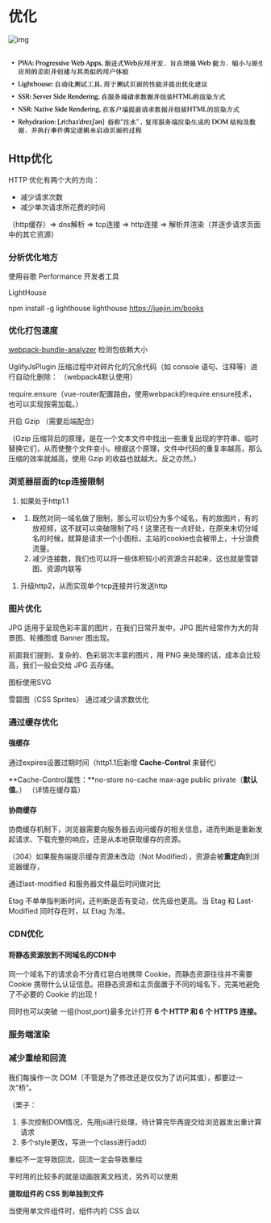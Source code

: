 # 优化

![img](https://i.loli.net/2021/03/02/6QdOzHEApwYgjsu.png)

![image-20201227143655635](images/image-20201227143655635.png)



## Http优化

HTTP 优化有两个大的方向：

- 减少请求次数
- 减少单次请求所花费的时间

（http缓存）=> dns解析 => tcp连接 => http连接 => 解析并渲染（并逐步请求页面中的其它资源）

### **分析优化地方**

使用谷歌 Performance 开发者工具

LightHouse 

npm install -g lighthouse lighthouse https://juejin.im/books

### **优化打包速度**

[webpack-bundle-analyzer](https://www.npmjs.com/package/webpack-bundle-analyzer) 检测包依赖大小

UglifyJsPlugin  压缩过程中对碎片化的冗余代码（如 console 语句、注释等）进行自动化删除： （webpack4默认使用）

require.ensure（vue-router配置路由，使用webpack的require.ensure技术，也可以实现按需加载。）

开启 Gzip （需要后端配合）

（Gzip 压缩背后的原理，是在一个文本文件中找出一些重复出现的字符串、临时替换它们，从而使整个文件变小。根据这个原理，文件中代码的重复率越高，那么压缩的效率就越高，使用 Gzip 的收益也就越大。反之亦然。）

### **浏览器层面的tcp连接限制**

1. 如果处于http1.1

- 1. 既然对同一域名做了限制，那么可以切分为多个域名，有的放图片，有的放视频，这不就可以突破限制了吗！这里还有一点好处，在原来未切分域名的时候，就算是请求一个小图标，主站的cookie也会被带上，十分浪费流量。
  2. 减少连接数，我们也可以将一些体积较小的资源合并起来，这也就是雪碧图、资源内联等

1. 升级http2，从而实现单个tcp连接并行发送http

### **图片优化**

JPG 适用于呈现色彩丰富的图片，在我们日常开发中，JPG 图片经常作为大的背景图、轮播图或 Banner 图出现。

前面我们提到，复杂的、色彩层次丰富的图片，用 PNG 来处理的话，成本会比较高，我们一般会交给 JPG 去存储。

图标使用SVG

雪碧图（CSS Sprites） 通过减少请求数优化

### **通过缓存优化**

#### **强缓存**

通过expires设置过期时间（http1.1后新增 **Cache-Control** 来替代）

 **Cache-Control属性：**no-store  no-cache  max-age  public private（**默认值**。）  （详情在缓存篇）

#### **协商缓存**

协商缓存机制下，浏览器需要向服务器去询问缓存的相关信息，进而判断是重新发起请求、下载完整的响应，还是从本地获取缓存的资源。

（304）如果服务端提示缓存资源未改动（Not Modified），资源会被**重定向**到浏览器缓存，

通过last-modified 和服务器文件最后时间做对比

Etag 不单单指判断时间，还判断是否有变动，优先级也更高。当 Etag 和 Last-Modified 同时存在时，以 Etag 为准。

### **CDN优化**

#### **将静态资源放到不同域名的CDN中**

同一个域名下的请求会不分青红皂白地携带 Cookie，而静态资源往往并不需要 Cookie 携带什么认证信息。把静态资源和主页面置于不同的域名下，完美地避免了不必要的 Cookie 的出现！

同时也可以突破 一组{host,port}最多允计打开 **6 个 HTTP 和 6 个 HTTPS 连接。**

### **服务端渲染**

### **减少重绘和回流**

我们每操作一次 DOM（不管是为了修改还是仅仅为了访问其值），都要过一次“桥”。

（栗子：

1. 多次控制DOM情况，先用js进行处理，待计算完毕再提交给浏览器发出重计算请求
2. 多个style更改，写进一个class进行add）

重绘不一定导致回流，回流一定会导致重绘

平时用的比较多的就是动画脱离文档流，另外可以使用



 **提取组件的 CSS 到单独到文件**

当使用单文件组件时，组件内的 CSS 会以 <style> 标签的方式通过 JavaScript 动态注入。这有一些小小的**运行时开销**，将所有组件的 CSS 提取到同一个文件可以避免这个问题，也会让 CSS 更好地进行压缩和缓存。



## Vue优化

**编码优化**

尽量不要将所有的数据都放在data中，data中的数据都会增加getter和setter，会收集对应的 watcher

vue 在 v-for 时给每项元素绑定事件尽量用事件代理

拆分组件( 提高复用性、增加代码的可维护性,减少不必要的渲染 )

v-if 当值为false时内部指令不会执行,具有阻断功能，很多情况下使用v-if替代v-show

合理使用路由懒加载、异步组件

Object.freeze 冻结数据

## 总结说法

首先从http请求方面着手优化

一般都是亮点，减少请求和减少包体积

比如图片来说，可以通过选择合适的图片格式，比如jpg，png，webp等小体积格式，图标尽量是用SVG

另外我有通过写一个node小工具将图片再次通过tinypng再次压缩，

另外 如果公司资源足够的话，可以将静态资源放静态服务器部署CDN，可以减少不必要的cookie携带和突破HTTP的请求限制，

像js等请求后置，避免阻塞关键路径渲染

另外就是从缓存着手，静态资源走强缓存，其他资源尽量走协商缓存，

包体积方面基本都是从webpack配置着手，比如进行配置gzip、代码压缩，treeshark，去除console等等进行优化

另外从DOM上优化 对频繁触发事件进行防抖节流措施，减少DOM操作，使用文档碎片，动画脱离文档流，使用RAF，优化无限滚动的虚拟列表，进行异步的视图更新

其次就是用户体验方面的优化，使用骨架屏和SSR渲染

另外就是框架方面的合理运用，异步等待的恰当使用。

// TODO：

## 参考资料

[< 前端性能量化标准 >](https://developer.aliyun.com/article/598162)